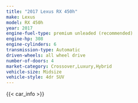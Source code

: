 ```yaml
---
title: "2017 Lexus RX 450h"
make: Lexus
model: RX 450h
year: 2017
engine-fuel-type: premium unleaded (recommended)
engine-hp: 308
engine-cylinders: 6
transmission-type: Automatic
driven-wheels: all wheel drive
number-of-doors: 4
market-category: Crossover,Luxury,Hybrid
vehicle-size: Midsize
vehicle-style: 4dr SUV
---
```


{{< car_info >}}
